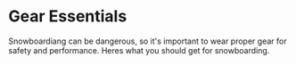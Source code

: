 # Gear Essentials
Snowboardiang can be dangerous, so it's important to wear proper gear for safety and performance.
Heres what you should get for snowboarding.
